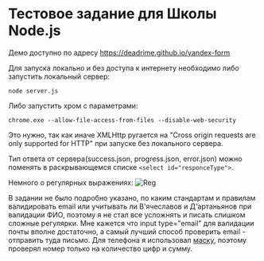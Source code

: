 # Тестовое задание для Школы Node.js

Демо доступно по адресу https://deadrime.github.io/yandex-form

Для запуска локально и без доступа к интернету необходимо либо запустить локальный сервер:

```
node server.js
```

Либо запустить хром с параметрами:

```
chrome.exe --allow-file-access-from-files --disable-web-security
```
Это нужно, так как иначе XMLHttp ругается на "Cross origin requests are only supported for HTTP" при запуске без локального сервера.  

Тип ответа от сервера(success.json, progress.json, error.json) можно поменять в раскрывающемся списке ```<select id="responceType">```.  

Немного о регулярных выражениях:
![Reg](https://i.stack.imgur.com/MC2wS.png)  

В задании не было подробно указано, по каким стандартам и правилам валидировать email или учитывать ли В'ячеславов и Д'артаньянов при валидации ФИО, поэтому я не стал все усложнять и писать слишком сложные регулярки. Мне кажется что input type="email" для валидации почты вполне достаточно, а самый лучший способ проверить email - отправить туда письмо. Для телефона я использовал [маску](https://github.com/firstopinion/formatter.js), поэтому проверял номер только на количество цифр и сумму.
